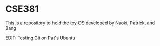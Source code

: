 CSE381
======

This is a repository to hold the toy OS developed by Naoki, Patrick, and Bang

EDIT: Testing Git on Pat's Ubuntu
